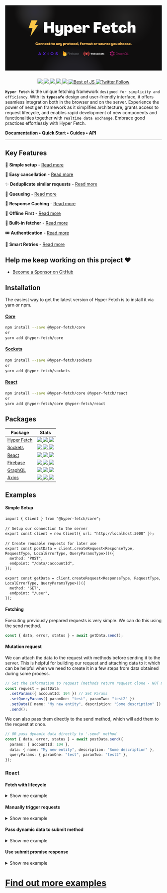 <h1 align="center">

<img src="./.github/assets/readme.png" alt="Hyper Fetch" />

</h1>

<p align="center">
  <a href="https://bettertyped.com/">
    <img src="https://custom-icon-badges.demolab.com/static/v1?label=&message=BetterTyped&color=333&logo=BT" />
  </a>
  <a href="https://github.com/BetterTyped/hyper-fetch">
    <img src="https://custom-icon-badges.demolab.com/github/stars/BetterTyped/hyper-fetch?logo=star" />
  </a>
  <a href="https://github.com/BetterTyped/hyper-fetch/blob/main/License.md">
    <img src="https://custom-icon-badges.demolab.com/github/license/BetterTyped/hyper-fetch?logo=law&color=yellow" />
  </a>
  <a href="https://github.com/semantic-release/semantic-release">
    <img src="https://custom-icon-badges.demolab.com/badge/semver-commitzen-e10079?logo=semantic-release&color=e76f51" />
  </a>
  <a href="https://api.codeclimate.com/v1/badges/eade9435e75ecea0c004/test_coverage">
    <img src="https://api.codeclimate.com/v1/badges/eade9435e75ecea0c004/test_coverage" />
  </a>
  <a href="https://bestofjs.org/projects/hyper-fetch" rel="nofollow">
    <img alt="Best of JS" src="https://img.shields.io/endpoint?url=https://bestofjs-serverless.now.sh/api/project-badge?fullName=BetterTyped%2Fhyper-fetch%26since=daily" style="max-width: 100%;">
  </a>
  <a href="https://twitter.com/hyper_fetch">
    <img alt="Twitter Follow" src="https://img.shields.io/twitter/follow/hyper_fetch?label=Follow%20HyperFetch&style=social">
  </a>
</p>

**`Hyper Fetch`** is the unique fetching framework `designed for simplicity and efficiency`. With its **`typesafe`**
design and user-friendly interface, it offers seamless integration both in the browser and on the server. Experience the
power of next gen framework as it simplifies architecture, grants access to request lifecycle, and enables rapid
development of new components and functionalities together with `realtime data exchange`. Embrace good practices
effortlessly with Hyper Fetch.

**[Documentation](https://hyperfetch.bettertyped.com/) •
[Quick Start](https://hyperfetch.bettertyped.com/docs/documentation/getting-started/quick-start) •
[Guides](https://hyperfetch.bettertyped.com/docs/guides/Basic/Setup) •
[API](https://hyperfetch.bettertyped.com/docs/api/)**

---

## Key Features

🔮 **Simple setup** - [Read more](https://hyperfetch.bettertyped.com/docs/guides/basic/setup)

🎯 **Easy cancellation** - [Read more](https://hyperfetch.bettertyped.com/docs/guides/Advanced/Cancellation)

✨ **Deduplicate similar requests** -
[Read more](https://hyperfetch.bettertyped.com/docs/guides/advanced/deduplication/)

🚀 **Queueing** - [Read more](https://hyperfetch.bettertyped.com/docs/guides/advanced/queueing)

💎 **Response Caching** - [Read more](https://hyperfetch.bettertyped.com/docs/documentation/core/cache)

🔋 **Offline First** - [Read more](https://hyperfetch.bettertyped.com/docs/guides/advanced/offline)

📡 **Built-in fetcher** - [Read more](https://hyperfetch.bettertyped.com/docs/documentation/core/adapter)

🎟 **Authentication** - [Read more](https://hyperfetch.bettertyped.com/docs/guides/basic/authentication)

🔁 **Smart Retries** - [Read more](https://hyperfetch.bettertyped.com/docs/guides/basic/retries/)

## Help me keep working on this project ❤️

- [Become a Sponsor on GitHub](https://github.com/sponsors/prc5)

## Installation

The easiest way to get the latest version of Hyper Fetch is to install it via yarn or npm.

#### [Core](https://hyperfetch.bettertyped.com/docs/documentation/core/overview)

```bash
npm install --save @hyper-fetch/core
or
yarn add @hyper-fetch/core
```

#### [Sockets](https://hyperfetch.bettertyped.com/docs/documentation/sockets/overview)

```bash
npm install --save @hyper-fetch/sockets
or
yarn add @hyper-fetch/sockets
```

#### [React](https://hyperfetch.bettertyped.com/docs/documentation/react/overview)

```bash
npm install --save @hyper-fetch/core @hyper-fetch/react
or
yarn add @hyper-fetch/core @hyper-fetch/react
```

## Packages

<table>
  <thead>
    <tr>
      <th>Package</th>
      <th>Stats</th>
    </tr>
  </thead>
  <tbody>
    <tr>
      <td>
        <a href="https://github.com/BetterTyped/hyper-fetch/tree/main/packages/core">Hyper Fetch</a>
      </td>
      <td>
        <a href="https://www.npmjs.com/package/@hyper-fetch/core">
          <img src="https://custom-icon-badges.demolab.com/npm/dm/@hyper-fetch/core?logoColor=fff&logo=trending-up"/>
        </a>
        <a href="https://www.npmjs.com/package/@hyper-fetch/core">
          <img src="https://custom-icon-badges.demolab.com/npm/v/@hyper-fetch/core.svg?logo=npm"/>
        </a>
        <a href="https://www.npmjs.com/package/@hyper-fetch/react">
          <img src="https://custom-icon-badges.demolab.com/bundlephobia/minzip/@hyper-fetch/core?color=E10098&logo=package" />
        </a>
      </td>
    </tr>
    <tr>
      <td>
        <a href="https://github.com/BetterTyped/hyper-fetch/tree/main/packages/sockets" >Sockets</a>
      </td>
      <td>
        <a href="https://www.npmjs.com/package/@hyper-fetch/sockets">
          <img src="https://custom-icon-badges.demolab.com/npm/dm/@hyper-fetch/sockets?logoColor=fff&logo=trending-up" />
        </a>
        <a href="https://www.npmjs.com/package/@hyper-fetch/sockets">
          <img src="https://custom-icon-badges.demolab.com/npm/v/@hyper-fetch/sockets.svg?logo=npm"/>
        </a>
        <a href="https://www.npmjs.com/package/@hyper-fetch/sockets">
          <img src="https://custom-icon-badges.demolab.com/bundlephobia/minzip/@hyper-fetch/sockets?color=E10098&logo=package" />
        </a>
      </td>
    </tr>
    <tr>
      <td>
        <a href="https://github.com/BetterTyped/hyper-fetch/tree/main/packages/react" >React </a>
      </td>
      <td>
        <a href="https://www.npmjs.com/package/@hyper-fetch/react">
          <img src="https://custom-icon-badges.demolab.com/npm/dm/@hyper-fetch/react?logoColor=fff&logo=trending-up" />
        </a>
        <a href="https://www.npmjs.com/package/@hyper-fetch/react">
          <img src="https://custom-icon-badges.demolab.com/npm/v/@hyper-fetch/react.svg?logo=npm"/>
        </a>
        <a href="https://www.npmjs.com/package/@hyper-fetch/react">
          <img src="https://custom-icon-badges.demolab.com/bundlephobia/minzip/@hyper-fetch/react?color=E10098&logo=package" />
        </a>
      </td>
    </tr>
    <tr>
      <td>
        <a href="https://github.com/BetterTyped/hyper-fetch/tree/main/packages/adapter-firebase" >Firebase</a>
      </td>
      <td>
        <a href="https://www.npmjs.com/package/@hyper-fetch/firebase">
          <img src="https://custom-icon-badges.demolab.com/npm/dm/@hyper-fetch/firebase?logoColor=fff&logo=trending-up" />
        </a>
        <a href="https://www.npmjs.com/package/@hyper-fetch/firebase">
          <img src="https://custom-icon-badges.demolab.com/npm/v/@hyper-fetch/firebase.svg?logo=npm"/>
        </a>
        <a href="https://www.npmjs.com/package/@hyper-fetch/firebase">
          <img src="https://custom-icon-badges.demolab.com/bundlephobia/minzip/@hyper-fetch/firebase?color=E10098&logo=package" />
        </a>
      </td>
    </tr>
    <tr>
      <td>
        <a href="https://github.com/BetterTyped/hyper-fetch/tree/main/packages/adapter-graphql" >GraphQL</a>
      </td>
      <td>
        <a href="https://www.npmjs.com/package/@hyper-fetch/graphql">
          <img src="https://custom-icon-badges.demolab.com/npm/dm/@hyper-fetch/graphql?logoColor=fff&logo=trending-up" />
        </a>
        <a href="https://www.npmjs.com/package/@hyper-fetch/graphql">
          <img src="https://custom-icon-badges.demolab.com/npm/v/@hyper-fetch/graphql.svg?logo=npm"/>
        </a>
        <a href="https://www.npmjs.com/package/@hyper-fetch/graphql">
          <img src="https://custom-icon-badges.demolab.com/bundlephobia/minzip/@hyper-fetch/graphql?color=E10098&logo=package" />
        </a>
      </td>
    </tr>
    <tr>
      <td>
        <a href="https://github.com/BetterTyped/hyper-fetch/tree/main/packages/adapter-axios" >Axios</a>
      </td>
      <td>
        <a href="https://www.npmjs.com/package/@hyper-fetch/axios">
          <img src="https://custom-icon-badges.demolab.com/npm/dm/@hyper-fetch/axios?logoColor=fff&logo=trending-up" />
        </a>
        <a href="https://www.npmjs.com/package/@hyper-fetch/axios">
          <img src="https://custom-icon-badges.demolab.com/npm/v/@hyper-fetch/axios.svg?logo=npm"/>
        </a>
        <a href="https://www.npmjs.com/package/@hyper-fetch/axios">
          <img src="https://custom-icon-badges.demolab.com/bundlephobia/minzip/@hyper-fetch/axios?color=E10098&logo=package" />
        </a>
      </td>
    </tr>
  </tbody>
</table>

## Examples

#### Simple Setup

```tsx
import { Client } from "@hyper-fetch/core";

// Setup our connection to the server
export const client = new Client({ url: "http://localhost:3000" });

// Create reusable requests for later use
export const postData = client.createRequest<ResponseType, RequestType, LocalErrorType, QueryParamsType>()({
  method: "POST",
  endpoint: "/data/:accountId",
});

export const getData = client.createRequest<ResponseType, RequestType, LocalErrorType, QueryParamsType>()({
  method: "GET",
  endpoint: "/user",
});
```

#### Fetching

Executing previously prepared requests is very simple. We can do this using the send method.

```ts
const { data, error, status } = await getData.send();
```

#### Mutation request

We can attach the data to the request with methods before sending it to the server. This is helpful for building our
request and attaching data to it which can be helpful when we need to create it in a few steps from data obtained during
some process.

```ts
// Set the information to request (methods return request clone - NOT mutating the source)
const request = postData
  .setParams({ accountId: 104 }) // Set Params
  .setQueryParams({ paramOne: "test", paramTwo: "test2" })
  .setData({ name: "My new entity", description: "Some description" }) // Add payload data
  .send();
```

We can also pass them directly to the send method, which will add them to the request at once.

```ts
// OR pass dynamic data directly to '.send' method
const { data, error, status } = await postData.send({
  params: { accountId: 104 },
  data: { name: "My new entity", description: "Some description" },
  queryParams: { paramOne: "test", paramTwo: "test2" },
});
```

### React

#### Fetch with lifecycle

<details>
    <summary>Show me example</summary>

```tsx
import { useFetch } from "@hyper-fetch/react";

// Lifecycle fetching
const { data, error, loading, onSuccess, onError } = useFetch(getData);

onSuccess((data) => {
  console.log(data);
});

onError((error) => {
  console.log(error);
});
```

</details>

#### Manually trigger requests

<details>
    <summary>Show me example</summary>

```tsx
import { useSubmit } from "@hyper-fetch/react";

const { submit, data, error, submitting, onSubmitSuccess, onSubmitError } = useSubmit(request);

onSuccess((data) => {
  console.log(data);
});

onError((error) => {
  console.log(error);
});

return <button onClick={() => submit()}>Trigger request!</button>;
```

</details>

#### Pass dynamic data to submit method

<details>
    <summary>Show me example</summary>

```tsx
import { useSubmit } from "@hyper-fetch/react";

const { submit, data, error, submitting, onSubmitSuccess, onSubmitError } = useSubmit(request);

onSuccess((data) => {
  console.log(data);
});

onError((error) => {
  console.log(error);
});

return (
  <button
    onClick={() =>
      submit({
        params: { accountId: 104 },
        data: { name: "My new entity", description: "Some description" },
        queryParams: { paramOne: "test", paramTwo: "test2" },
      })
    }
  >
    Trigger request!
  </button>
);
```

</details>

#### Use submit promise response

<details>
    <summary>Show me example</summary>

```tsx
import { useSubmit } from "@hyper-fetch/react";

// Manual triggering
const { submit, data, error, submitting, onSubmitSuccess, onSubmitError } = useSubmit(request);

onSuccess((data) => {
  console.log(data);
});

onError((error) => {
  console.log(error);
});

const handleSubmit = (values: ValuesType, { setSubmitting }: FormikHelpers) => {
  const { data, error, status } = await submit(); // Submit method returns data!
  setSubmitting(false);
  if (data) {
    notification.success("Done!", data);
  } else {
    notification.success("Error!", error);
  }
};

return <Form onSubmit={handleSubmit}>...</Form>;
```

</details>

# [Find out more examples](https://hyperfetch.bettertyped.com/docs/guides/basic/setup)
